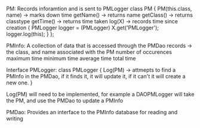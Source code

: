 PM:
Records inforamtion and is sent to PMLogger
class PM {
    PM(this.class, name) -> marks down time
    getName() -> returns name
    getClass() -> returns classtype
    getTime() -> returns time taken
    log(X) -> records time since creation {
                 PMLogger logger = (PMLogger) X.get('PMLogger');
                 logger.log(this);
               }
};


PMInfo:
A collection of data that is accessed through the PMDao
records ->
    the class, and name associated with the PM
    number of occurences
    maximum time
    minimum time
    average time
    total time


Interface PMLogger:
class PMLogger {
    Log(PM) -> attmepts to find a PMInfo in the PMDao, if it finds it, it will update it, if it can't it will create a new one.
}

Log(PM) will need to be implemented, for example a DAOPMLogger will take the PM, and use the PMDao to update a PMInfo


PMDao:
Provides an interface to the PMInfo database for reading and writing
